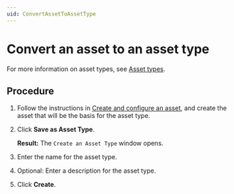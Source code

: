 ```yaml
---
uid: ConvertAssetToAssetType
---
```


# Convert an asset to an asset type

For more information on asset types, see [Asset types](xref:AssetTypes).

## Procedure

1. Follow the instructions in [Create and configure an asset](xref:CreateConfigureAsset), and create the asset that will be the basis for the asset type.

1. Click **Save as Asset Type**.

   **Result:** The `Create an Asset Type` window opens.

1. Enter the name for the asset type.

1. Optional: Enter a description for the asset type.

1. Click **Create**.
